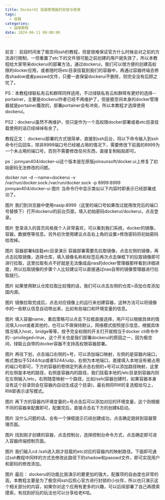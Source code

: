 ```yaml
---
title: DockerUI 容器管理器的安装与使用
tags:
  - 容器
categories:
  - 运维教程
date: 2024-06-11 00:00:00
---
```


> 

<!-- more -->

## 

前言：
前段时间发了极空间ssh的教程，但是很难保证官方什么时候会对之前的方法进行限制，一但重置了etc下的文件很可能之前创建的用户就失效了，所以本教程给大家带来dockerui的部署方法，通过dockerui，我们可以很方便的创建高权限的docker应用，或者随时将etc目录挂载到我们的容器中，再通过容器终端去修改shadow或者passwd文件，只要一直保留dockerui不删除，则完全没有后顾之忧了。

PS：本教程绿联私有云和群晖同样适用，不过绿联私有云和群晖有更好的选择--portainer，主要是dockerui作者已经不再维护了，但是极空间本身的docker管理器就是portainer魔改的，部署portainer会有冲突，所以本教程才选择使用dockerui。

PS2：dockerui虽然不再维护，但只是作为一个高权限docker部署或者etc目录挂载使用的话已经绰绰有余了。

教程正文：
dockerui部署的方式很简单，直接到ssh后台，将以下命令输入到ssh命令行后回车，除非8999端口号已经被占用的情况下，需要修改下前面的8999为一个未占用的端口号，否则不需要修改任何东西，直接复制粘贴即可。

ps：jonnyan404/docker-ui这个版本是在原版joinsunsoft/docker.ui上修复了初始密码无法修改的问题。

docker run -d --name=dockerui -v /var/run/docker.sock:/var/run/docker.sock -p 8999:8999 jonnyan404/docker-ui 
图片
当命令行中显示类似以下内容时即表示已经部署成功了。

图片
我们到浏览器中使用nasip:8999（这里的端口号如果改过就用改完后的端口号替换下）打开dockerui的前台页面，填入初始密码dockerui/dockerui，点击登录。

图片
登录进入的首页风格我个人非常喜欢，可以看到我们系统，docker的镜像，容器，数据卷等信息。另外初次使用建议点击右上角的设置>修改密码将初始密码给改掉。

图片
容器部署&挂载etc目录演示
容器部署需要先拉取镜像，点击左侧的镜像，再点击拉取镜像，选择仓库，填入镜像名称和标签后再次点击弹框下的拉取镜像即可进行拉取，这里拉取有点不好就是无法像成品nas的docker管理器那样看到详细进度，所以拉取镜像的步骤个人比较建议可以直接通过nas自带的镜像管理器进行拉取就行。

图片
如果使用默认仓库拉取比较慢的话，我们可以点击左侧的仓库>添加仓库添加国内源。

图片
镜像拉取完成后，点击对应镜像上的运行来创建容器，这种方法可以将镜像中的一些默认信息自动带出来，比如有些端口和环境变量的信息。

图片
填入容器name，重启策略可以点击下拉框直接选择，用户可以根据具体的情况填入root或者其他的，也可以不填保持默认，网络模式按照提示信息，根据具体情况填入host，bridge等等，授予完全权限的开关打开就相当于docker cli命令中的--privileged=true，这个开关也是我们部署dockerui的原因之一，因为极空间，绿联云自带的docker容器不支持高权限容器部署。

图片
再往下划，点击端口右侧的+号，可以添加端口映射，左侧的是容器内端口，格式类似于5244/tcp或者5244/udp，右侧为本地端口，直接填入本地没有被占用的端口号即可，下方的容器的卷绑定列表点击右侧的+号可以添加路径映射，这里的左侧是本地的路径，右侧是容器内的路径，我们挂载本地的/etc目录到容器内则在左侧输入/etc，右侧随意映射一个路径，比如/ssh(容器创建时，如果容器本身没有这个目录则会在容器内自动生成这个目录)，最右侧将RW的复选框给勾上，RW即表示读写模式。

图片
再下方的容器内环境变量的+号点击后可以添加对应的环境变量，这个则根据不同的容器来配置即可，配置完后，直接点击右下方的创建&启动。

图片
没什么问题的话，会有一个弹框提示已经创建成功，点击确定跳转到容器管理页面。

图片
找到刚才创建的容器，点击控制台，选择控制台命令方式，点击确定即可进入容器终端控制页面。

图片
我们输入cd /ssh进入刚才挂载的etc对应的容器内的映射路径。下面即可通过ssh教程中同样的方式去修改此路径下的shadow和passwd文件，即可实现用户和密码的修改添加。

图片
最后：
dockerui的功能比我演示的要更加的强大，配置项的自由度也非常的高，本教程主要是为了极空间ssh后担心官方进行封锁的小伙伴，所以也只演示这个相关部分的内容，如果你对这个应用有更多的兴趣，可以后续部署了自己再摸索摸索，有找到好玩的玩法也可以分享给老K哈。